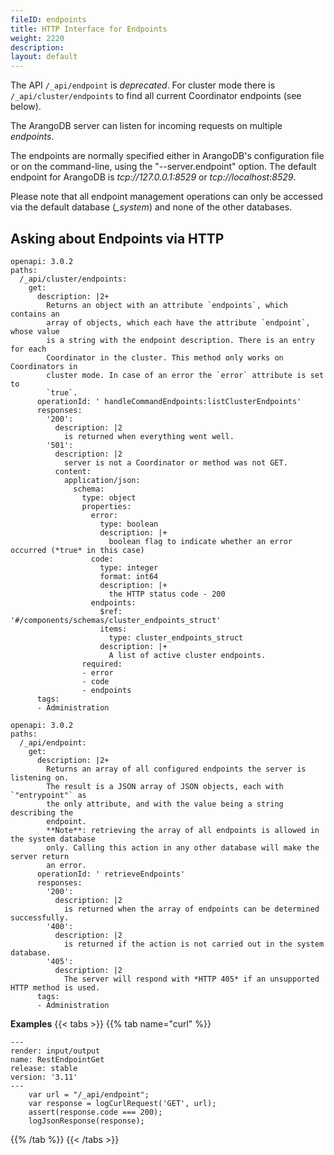 ```yaml
---
fileID: endpoints
title: HTTP Interface for Endpoints
weight: 2220
description: 
layout: default
---
```

The API `/_api/endpoint` is *deprecated*. For cluster mode there
is `/_api/cluster/endpoints` to find all current Coordinator endpoints
(see below).

The ArangoDB server can listen for incoming requests on multiple *endpoints*.

The endpoints are normally specified either in ArangoDB's configuration
file or on the command-line, using the "--server.endpoint" option.
The default endpoint for ArangoDB is *tcp://127.0.0.1:8529* or
*tcp://localhost:8529*.

Please note that all endpoint management operations can only be accessed via
the default database (*_system*) and none of the other databases.

## Asking about Endpoints via HTTP

<!-- js/actions/api-cluster.js -->
```http-spec
openapi: 3.0.2
paths:
  /_api/cluster/endpoints:
    get:
      description: |2+
        Returns an object with an attribute `endpoints`, which contains an
        array of objects, which each have the attribute `endpoint`, whose value
        is a string with the endpoint description. There is an entry for each
        Coordinator in the cluster. This method only works on Coordinators in
        cluster mode. In case of an error the `error` attribute is set to
        `true`.
      operationId: ' handleCommandEndpoints:listClusterEndpoints'
      responses:
        '200':
          description: |2
            is returned when everything went well.
        '501':
          description: |2
            server is not a Coordinator or method was not GET.
          content:
            application/json:
              schema:
                type: object
                properties:
                  error:
                    type: boolean
                    description: |+
                      boolean flag to indicate whether an error occurred (*true* in this case)
                  code:
                    type: integer
                    format: int64
                    description: |+
                      the HTTP status code - 200
                  endpoints:
                    $ref: '#/components/schemas/cluster_endpoints_struct'
                    items:
                      type: cluster_endpoints_struct
                    description: |+
                      A list of active cluster endpoints.
                required:
                - error
                - code
                - endpoints
      tags:
      - Administration
```



<!-- arangod/RestHandler/RestEndpointHandler.h -->
```http-spec
openapi: 3.0.2
paths:
  /_api/endpoint:
    get:
      description: |2+
        Returns an array of all configured endpoints the server is listening on.
        The result is a JSON array of JSON objects, each with `"entrypoint"` as
        the only attribute, and with the value being a string describing the
        endpoint.
        **Note**: retrieving the array of all endpoints is allowed in the system database
        only. Calling this action in any other database will make the server return
        an error.
      operationId: ' retrieveEndpoints'
      responses:
        '200':
          description: |2
            is returned when the array of endpoints can be determined successfully.
        '400':
          description: |2
            is returned if the action is not carried out in the system database.
        '405':
          description: |2
            The server will respond with *HTTP 405* if an unsupported HTTP method is used.
      tags:
      - Administration
```

**Examples**
{{< tabs >}}
{{% tab name="curl" %}}
```curl
---
render: input/output
name: RestEndpointGet
release: stable
version: '3.11'
---
    var url = "/_api/endpoint";
    var response = logCurlRequest('GET', url);
    assert(response.code === 200);
    logJsonResponse(response);
```
{{% /tab %}}
{{< /tabs >}}

